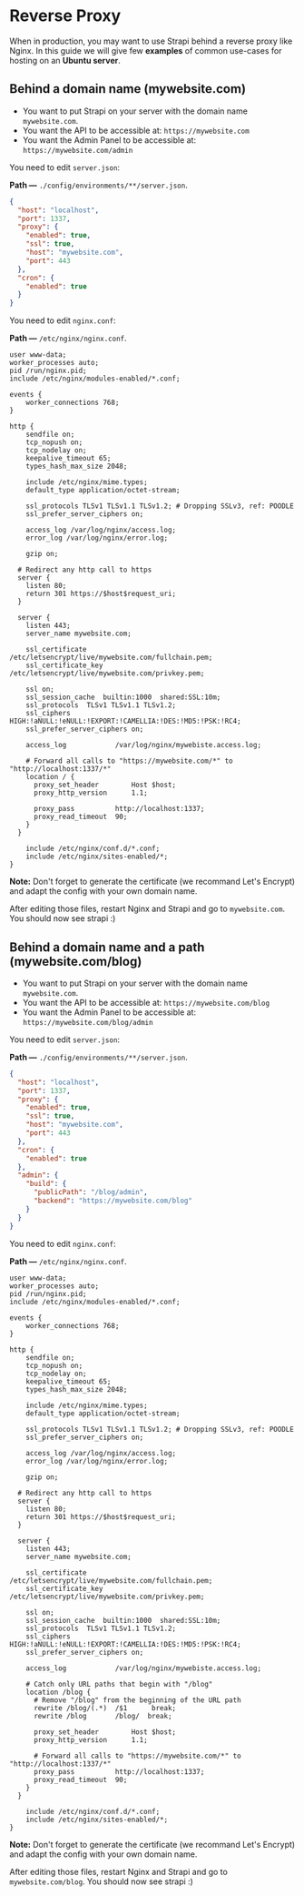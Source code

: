 # Reverse Proxy

When in production, you may want to use Strapi behind a reverse proxy like Nginx. In this guide we will give few **examples** of common use-cases for hosting on an **Ubuntu server**.

## Behind a domain name (mywebsite.com)

- You want to put Strapi on your server with the domain name `mywebsite.com`.
- You want the API to be accessible at: `https://mywebsite.com`
- You want the Admin Panel to be accessible at: `https://mywebsite.com/admin`

You need to edit `server.json`:

**Path —** `./config/environments/**/server.json`.

```json
{
  "host": "localhost",
  "port": 1337,
  "proxy": {
    "enabled": true,
    "ssl": true,
    "host": "mywebsite.com",
    "port": 443
  },
  "cron": {
    "enabled": true
  }
}
```

You need to edit `nginx.conf`:

**Path —** `/etc/nginx/nginx.conf`.

```nginx
user www-data;
worker_processes auto;
pid /run/nginx.pid;
include /etc/nginx/modules-enabled/*.conf;

events {
    worker_connections 768;
}

http {
    sendfile on;
    tcp_nopush on;
    tcp_nodelay on;
    keepalive_timeout 65;
    types_hash_max_size 2048;

    include /etc/nginx/mime.types;
    default_type application/octet-stream;

    ssl_protocols TLSv1 TLSv1.1 TLSv1.2; # Dropping SSLv3, ref: POODLE
    ssl_prefer_server_ciphers on;

    access_log /var/log/nginx/access.log;
    error_log /var/log/nginx/error.log;

    gzip on;

  # Redirect any http call to https
  server {
    listen 80;
    return 301 https://$host$request_uri;
  }

  server {
    listen 443;
    server_name mywebsite.com;

    ssl_certificate           /etc/letsencrypt/live/mywebsite.com/fullchain.pem;
    ssl_certificate_key       /etc/letsencrypt/live/mywebsite.com/privkey.pem;

    ssl on;
    ssl_session_cache  builtin:1000  shared:SSL:10m;
    ssl_protocols  TLSv1 TLSv1.1 TLSv1.2;
    ssl_ciphers HIGH:!aNULL:!eNULL:!EXPORT:!CAMELLIA:!DES:!MD5:!PSK:!RC4;
    ssl_prefer_server_ciphers on;

    access_log            /var/log/nginx/mywebiste.access.log;

    # Forward all calls to "https://mywebsite.com/*" to "http://localhost:1337/*"
    location / {
      proxy_set_header        Host $host;
      proxy_http_version      1.1;

      proxy_pass          http://localhost:1337;
      proxy_read_timeout  90;
    }
  }

    include /etc/nginx/conf.d/*.conf;
    include /etc/nginx/sites-enabled/*;
}
```

**Note:** Don't forget to generate the certificate (we recommand Let's Encrypt) and adapt the config with your own domain name.

After editing those files, restart Nginx and Strapi and go to `mywebsite.com`. You should now see strapi :)

## Behind a domain name and a path (mywebsite.com/blog)

- You want to put Strapi on your server with the domain name `mywebsite.com`.
- You want the API to be accessible at: `https://mywebsite.com/blog`
- You want the Admin Panel to be accessible at: `https://mywebsite.com/blog/admin`

You need to edit `server.json`:

**Path —** `./config/environments/**/server.json`.

```json
{
  "host": "localhost",
  "port": 1337,
  "proxy": {
    "enabled": true,
    "ssl": true,
    "host": "mywebsite.com",
    "port": 443
  },
  "cron": {
    "enabled": true
  },
  "admin": {
    "build": {
      "publicPath": "/blog/admin",
      "backend": "https://mywebsite.com/blog"
    }
  }
}
```

You need to edit `nginx.conf`:

**Path —** `/etc/nginx/nginx.conf`.

```nginx
user www-data;
worker_processes auto;
pid /run/nginx.pid;
include /etc/nginx/modules-enabled/*.conf;

events {
    worker_connections 768;
}

http {
    sendfile on;
    tcp_nopush on;
    tcp_nodelay on;
    keepalive_timeout 65;
    types_hash_max_size 2048;

    include /etc/nginx/mime.types;
    default_type application/octet-stream;

    ssl_protocols TLSv1 TLSv1.1 TLSv1.2; # Dropping SSLv3, ref: POODLE
    ssl_prefer_server_ciphers on;

    access_log /var/log/nginx/access.log;
    error_log /var/log/nginx/error.log;

    gzip on;

  # Redirect any http call to https
  server {
    listen 80;
    return 301 https://$host$request_uri;
  }

  server {
    listen 443;
    server_name mywebsite.com;

    ssl_certificate           /etc/letsencrypt/live/mywebsite.com/fullchain.pem;
    ssl_certificate_key       /etc/letsencrypt/live/mywebsite.com/privkey.pem;

    ssl on;
    ssl_session_cache  builtin:1000  shared:SSL:10m;
    ssl_protocols  TLSv1 TLSv1.1 TLSv1.2;
    ssl_ciphers HIGH:!aNULL:!eNULL:!EXPORT:!CAMELLIA:!DES:!MD5:!PSK:!RC4;
    ssl_prefer_server_ciphers on;

    access_log            /var/log/nginx/mywebiste.access.log;

    # Catch only URL paths that begin with "/blog"
    location /blog {
      # Remove "/blog" from the beginning of the URL path
      rewrite /blog/(.*)  /$1      break;
      rewrite /blog       /blog/  break;

      proxy_set_header        Host $host;
      proxy_http_version      1.1;

      # Forward all calls to "https://mywebsite.com/*" to "http://localhost:1337/*"
      proxy_pass          http://localhost:1337;
      proxy_read_timeout  90;
    }
  }

    include /etc/nginx/conf.d/*.conf;
    include /etc/nginx/sites-enabled/*;
}
```

**Note:** Don't forget to generate the certificate (we recommand Let's Encrypt) and adapt the config with your own domain name.

After editing those files, restart Nginx and Strapi and go to `mywebsite.com/blog`. You should now see strapi :)
